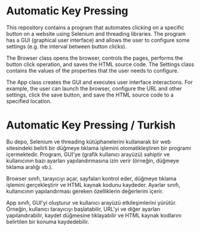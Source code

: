# Automatic Key Pressing
This repository contains a program that automates clicking on a specific button on a website using Selenium and threading libraries. The program has a GUI (graphical user interface) and allows the user to configure some settings (e.g. the interval between button clicks).

The Browser class opens the browser, controls the pages, performs the button click operation, and saves the HTML source code. The Settings class contains the values of the properties that the user needs to configure.

The App class creates the GUI and executes user interface interactions. For example, the user can launch the browser, configure the URL and other settings, click the save button, and save the HTML source code to a specified location.

# Automatic Key Pressing / Turkish
Bu depo, Selenium ve threading kütüphanelerini kullanarak bir web sitesindeki belirli bir düğmeye tıklama işlemini otomatikleştiren bir programı içermektedir. Program, GUI'ye (grafik kullanıcı arayüzü) sahiptir ve kullanıcının bazı ayarları yapılandırmasına izin verir (örneğin, düğmeye tıklama aralığı vb.).

Browser sınıfı, tarayıcıyı açar, sayfaları kontrol eder, düğmeye tıklama işlemini gerçekleştirir ve HTML kaynak kodunu kaydeder. Ayarlar sınıfı, kullanıcının yapılandırması gereken özelliklerin değerlerini içerir.

App sınıfı, GUI'yi oluşturur ve kullanıcı arayüzü etkileşimlerini yürütür. Örneğin, kullanıcı tarayıcıyı başlatabilir, URL'yi ve diğer ayarları yapılandırabilir, kaydet düğmesine tıklayabilir ve HTML kaynak kodlarını belirtilen bir konuma kaydedebilir.
